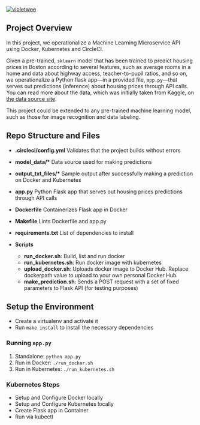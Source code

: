 [![violetwee](https://circleci.com/gh/violetwee/operationalize_ml_microservice.svg?style=svg)](https://app.circleci.com/pipelines/github/violetwee/operationalize_ml_microservice?branch=master)

## Project Overview

In this project, we operationalize a Machine Learning Microservice API using Docker, Kubernetes and CircleCI. 

Given a pre-trained, `sklearn` model that has been trained to predict housing prices in Boston according to several features, such as average rooms in a home and data about highway access, teacher-to-pupil ratios, and so on, we operationalize a Python flask app—in a provided file, `app.py`—that serves out predictions (inference) about housing prices through API calls. You can read more about the data, which was initially taken from Kaggle, on [the data source site](https://www.kaggle.com/c/boston-housing). 

This project could be extended to any pre-trained machine learning model, such as those for image recognition and data labeling.

## Repo Structure and Files
- **.circleci/config.yml**
  Validates that the project builds without errors
  
- __model_data/*__
  Data source used for making predictions
  
- __output_txt_files/*__
  Sample output after successfully making a prediction on Docker and Kubernetes
  
- __app.py__
  Python Flask app that serves out housing prices predictions through API calls
  
- __Dockerfile__
  Containerizes Flask app in Docker
  
- __Makefile__
  Lints Dockerfile and app.py
  
- __requirements.txt__
  List of dependencies to install
  
- __Scripts__
  - __run_docker.sh__: Build, list and run docker
  - __run_kubernetes.sh__: Run docker image with kubernetes
  - __upload_docker.sh__: Uploads docker image to Docker Hub. Replace dockerpath value to upload to your own personal Docker Hub
  - __make_prediction.sh__: Sends a POST request with a set of fixed parameters to Flask API (for testing purposes)

## Setup the Environment

* Create a virtualenv and activate it
* Run `make install` to install the necessary dependencies

### Running `app.py`

1. Standalone:  `python app.py`
2. Run in Docker:  `./run_docker.sh`
3. Run in Kubernetes:  `./run_kubernetes.sh`

### Kubernetes Steps

* Setup and Configure Docker locally
* Setup and Configure Kubernetes locally
* Create Flask app in Container
* Run via kubectl
